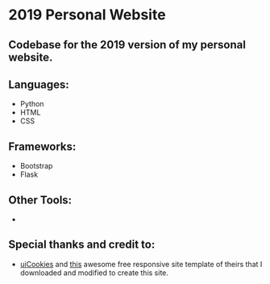 # 2019 Personal Website
## Codebase for the 2019 version of my personal website.

## Languages:
- Python
- HTML
- CSS

## Frameworks:
- Bootstrap
- Flask

## Other Tools:
-



## Special thanks and credit to:
- [uiCookies](https://uicookies.com) and
  [this](https://uicookies.com/downloads/technews-html-technology-news-magazine-template/)
  awesome free responsive site template of theirs that I downloaded and modified
  to create this site.
